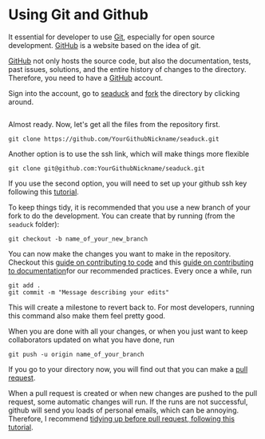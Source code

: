 # Using Git and Github

It essential for developer to use [Git](https://git-scm.com), especially for open source development. [GitHub](https://github.com) is a website based on the idea of git.

[GitHub](https://github.com)  not only hosts the source code, but also the documentation, tests, past issues, solutions, and the entire history of changes to the directory. Therefore, you need to have a [GitHub](https://github.com)  account.

Sign into the account, go to [seaduck](https://github.com/MaceKuailv/seaduck) and [fork](https://docs.github.com/en/get-started/quickstart/fork-a-repo) the directory by clicking around.

```{note} If you already have a fork, make sure you [sync](https://docs.github.com/en/pull-requests/collaborating-with-pull-requests/working-with-forks/syncing-a-fork) them  before cloning it.
```

Almost ready. Now, let's get all the files from the repository first.

```shell
git clone https://github.com/YourGithubNickname/seaduck.git
```

Another option is to use the ssh link, which will make things more flexible

```shell
git clone git@github.com:YourGithubNickname/seaduck.git
```

If you use the second option, you will need to set up your github ssh key following this [tutorial](https://docs.github.com/en/authentication/connecting-to-github-with-ssh/adding-a-new-ssh-key-to-your-github-account).

To keep things tidy, it is recommended that you use a new branch of your fork to do the development. You can create that by running (from the `seaduck` folder):

```shell
git checkout -b name_of_your_new_branch
```

You can now make the changes you want to make in the repository. Checkout this [guide on contributing to code](contr_cod.md) and this [guide on contributing to documentation](contr_doc.md)for our recommended practices. Every once a while, run

```shell
git add .
git commit -m "Message describing your edits"
```

This will create a milestone to revert back to. For most developers, running this command also make them feel pretty good.

When you are done with all your changes, or when you just want to keep collaborators updated on what you have done, run

```shell
git push -u origin name_of_your_branch
```

If you go to your directory now, you will find out that you can make a [pull request](https://docs.github.com/en/pull-requests/collaborating-with-pull-requests/proposing-changes-to-your-work-with-pull-requests/creating-a-pull-request).

When a pull request is created or when new changes are pushed to the pull request, some automatic changes will run. If the runs are not successful, github will send you loads of personal emails, which can be annoying. Therefore, I recommend [tidying up before pull request, following this tutorial](tidyNpr.md).
